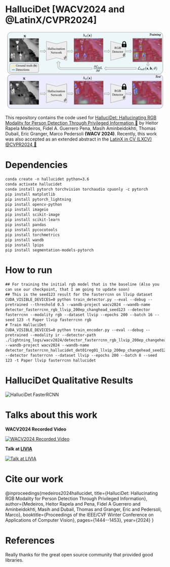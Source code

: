 
# HalluciDet [WACV2024 and @LatinX/CVPR2024]


![HalluciDet Model](./resources/hallucidet.png)

This repository contains the code used for [HalluciDet: Hallucinating RGB Modality for Person Detection Through Privileged Information 🔗](https://arxiv.org/abs/2310.04662) by Heitor Rapela Medeiros, Fidel A. Guerrero Pena, Masih Aminbeidokhti, Thomas Dubail, Eric Granger, Marco Pedersoli **(WACV 2024)**. Recently, this work was also accepted as an extended abstract in the [LatinX in CV (LXCV) @CVPR2024 🔗](https://www.latinxinai.org/cvpr-2024)



# Dependencies

	conda create -n hallucidet python=3.6
	conda activate hallucidet
	conda install pytorch torchvision torchaudio cpuonly -c pytorch
	pip install matplotlib
	pip install pytorch_lightning
	pip install opencv-python
	pip install imageio
	pip install scikit-image
	pip install scikit-learn
	pip install pandas
	pip install pycocotools
	pip install torchmetrics
	pip install wandb
	pip install lpips
	pip install segmentation-models-pytorch


# How to run


	## For training the initial rgb model that is the baseline (Also you can use our checkpoint, that I am going to update soon)
	## This is the seed123 result for the fasterrcnn on llvip dataset
	CUDA_VISIBLE_DEVICES=0 python train_detector.py --eval --debug --pretrained --threshold 0.5 --wandb-project wacv2024 --wandb-name detector_fasterrcnn_rgb_llvip_200ep_changhead_seed123 --detector fasterrcnn --modality rgb --dataset llvip --epochs 200 --batch 16 --seed 123 -t Paper llvip fasterrcnn rgb
	# Train HalluciDet
	CUDA_VISIBLE_DEVICES=0 python train_encoder.py --eval --debug --pretrained --modality ir --detector-path ./lightning_logs/wacv2024/detector_fasterrcnn_rgb_llvip_200ep_changehead_seed123/llvip_rgb_fasterrcnn/best.ckpt --wandb-project wacv2024 --wandb-name detector_fasterrcnn_hallucidet_det01reg01_llvip_200ep_changehead_seed123 --detector fasterrcnn --dataset llvip --epochs 200 --batch 8 --seed 123 -t Paper llvip fasterrcnn hallucidet

  

# HalluciDet Qualitative Results


![HalluciDet FasterRCNN](./resources/test_batch.gif)


# Talks about this work

**WACV2024 Recorded Video**


[![WACV2024 Recorded Video](https://img.youtube.com/vi/BEFi_zkG8Yc/0.jpg)](https://www.youtube.com/watch?v=BEFi_zkG8Yc)

**Talk at [LIVIA](https://liviamtl.ca/)**


[![Talk at LIVIA](https://img.youtube.com/vi/spH6mHMHapw/0.jpg)](https://youtu.be/spH6mHMHapw)


# Cite our work

@inproceedings{medeiros2024hallucidet,
  title={HalluciDet: Hallucinating RGB Modality for Person Detection Through Privileged Information},
  author={Medeiros, Heitor Rapela and Pena, Fidel A Guerrero and Aminbeidokhti, Masih and Dubail, Thomas and Granger, Eric and Pedersoli, Marco},
  booktitle={Proceedings of the IEEE/CVF Winter Conference on Applications of Computer Vision},
  pages={1444--1453},
  year={2024}
}


# References


Really thanks for the great open source community that provided good libraries.